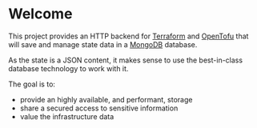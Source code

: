 # Welcome

This project provides an HTTP backend for [Terraform](https://www.terraform.io) and [OpenTofu](https://opentofu.org/) that will save and manage state data in a [MongoDB](https://www.mongodb.com/) database.

As the state is a JSON content, it makes sense to use the best-in-class database technology to work with it.

The goal is to:

- provide an highly available, and performant, storage
- share a secured access to sensitive information
- value the infrastructure data
